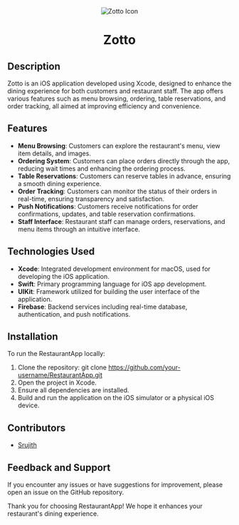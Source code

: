 <div align="center">
  <img src="https://github.com/Srujith20/Zotto/assets/66065988/cfa4d3ad-f325-45db-980f-be4dcde2a192" alt="Zotto Icon">
</div>

<h1 align="center">Zotto</h1>

## Description
Zotto is an iOS application developed using Xcode, designed to enhance the dining experience for both customers and restaurant staff. The app offers various features such as menu browsing, ordering, table reservations, and order tracking, all aimed at improving efficiency and convenience.

## Features
- **Menu Browsing**: Customers can explore the restaurant's menu, view item details, and images.
- **Ordering System**: Customers can place orders directly through the app, reducing wait times and enhancing the ordering process.
- **Table Reservations**: Customers can reserve tables in advance, ensuring a smooth dining experience.
- **Order Tracking**: Customers can monitor the status of their orders in real-time, ensuring transparency and satisfaction.
- **Push Notifications**: Customers receive notifications for order confirmations, updates, and table reservation confirmations.
- **Staff Interface**: Restaurant staff can manage orders, reservations, and menu items through an intuitive interface.

## Technologies Used
- **Xcode**: Integrated development environment for macOS, used for developing the iOS application.
- **Swift**: Primary programming language for iOS app development.
- **UIKit**: Framework utilized for building the user interface of the application.
- **Firebase**: Backend services including real-time database, authentication, and push notifications.

## Installation
To run the RestaurantApp locally:

1. Clone the repository: git clone https://github.com/your-username/RestaurantApp.git
2. Open the project in Xcode.
3. Ensure all dependencies are installed.
4. Build and run the application on the iOS simulator or a physical iOS device.

## Contributors
- [Srujith](https://github.com/Srujith20)

## Feedback and Support
If you encounter any issues or have suggestions for improvement, please open an issue on the GitHub repository.

Thank you for choosing RestaurantApp! We hope it enhances your restaurant's dining experience.

